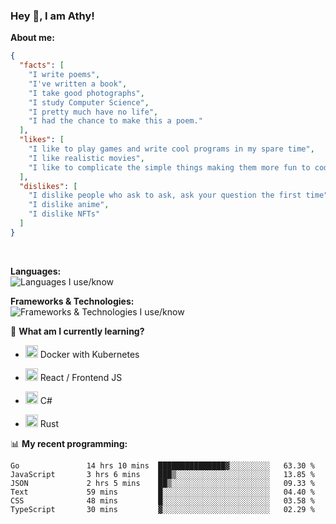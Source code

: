### Hey 👋, I am Athy!<br>

**About me:**


```json
{
  "facts": [
    "I write poems",
    "I've written a book",
    "I take good photographs",
    "I study Computer Science",
    "I pretty much have no life",
    "I had the chance to make this a poem."
  ],
  "likes": [
    "I like to play games and write cool programs in my spare time",
    "I like realistic movies",
    "I like to complicate the simple things making them more fun to code."
  ],
  "dislikes": [
    "I dislike people who ask to ask, ask your question the first time",
    "I dislike anime",
    "I dislike NFTs"
  ]
}
```
<br>


**Languages:**<br>
![Languages I use/know](https://skillicons.dev/icons?i=py,js,html,go,lua,java)

**Frameworks & Technologies:**<br />
![Frameworks & Technologies I use/know](https://skillicons.dev/icons?i=nodejs,nextjs,ts,react,express,docker,kubernetes,mysql,postgresql,mongodb,git,github,tailwind,prisma)

📙 **What am I currently learning?**

- <img height="20" src="https://cdn.jsdelivr.net/gh/devicons/devicon/icons/docker/docker-original.svg" /> Docker with Kubernetes

- <img height="20" src="https://cdn.jsdelivr.net/gh/devicons/devicon/icons/react/react-original.svg" /> React / Frontend JS

- <img height="20" src="https://cdn.jsdelivr.net/gh/devicons/devicon/icons/csharp/csharp-original.svg" /> C#
- <img height="20" src="https://cdn.jsdelivr.net/gh/devicons/devicon/icons/rust/rust-plain.svg" /> Rust

📊 **My recent programming:**

<!--START_SECTION:waka-->

```text
Go               14 hrs 10 mins  ███████████████▓░░░░░░░░░   63.30 %
JavaScript       3 hrs 6 mins    ███▒░░░░░░░░░░░░░░░░░░░░░   13.85 %
JSON             2 hrs 5 mins    ██▒░░░░░░░░░░░░░░░░░░░░░░   09.33 %
Text             59 mins         █░░░░░░░░░░░░░░░░░░░░░░░░   04.40 %
CSS              48 mins         █░░░░░░░░░░░░░░░░░░░░░░░░   03.58 %
TypeScript       30 mins         ▓░░░░░░░░░░░░░░░░░░░░░░░░   02.29 %
```

<!--END_SECTION:waka-->
